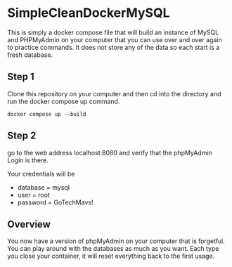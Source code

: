 # SimpleCleanDockerMySQL
This is simply a docker compose file that will build an instance of MySQL and PHPMyAdmin on your computer that you can use over and over again to practice commands.  It does not store any of the data so each start is a fresh database. 

## Step 1 
Clone this repository on your computer and then cd into the directory and run the docker compose up command. 

```
docker compose up --build
```

## Step 2 
go to the web address localhost:8080 and verify that the phpMyAdmin Login is there. 

Your credentials will be 
* database = mysql
* user = root
* password = GoTechMavs!

## Overview 
You now have a version of phpMyAdmin on your computer that is forgetful.  You can play around with the databases as much as you want.  Each type you close your container, it will reset everything back to the first usage. 

